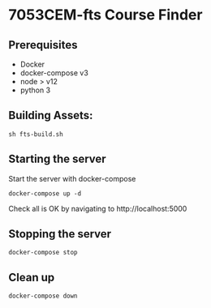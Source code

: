 # 7053CEM-fts Course Finder

## Prerequisites
* Docker
* docker-compose v3
* node > v12
* python 3

## Building Assets:

 ```shell script
sh fts-build.sh
```

## Starting the server
Start the server with docker-compose
 ```shell script
 docker-compose up -d
 ```
Check all is OK by navigating to http://localhost:5000

## Stopping the server
 ```shell script
 docker-compose stop
 ```

## Clean up
 ```shell script
 docker-compose down
 ```